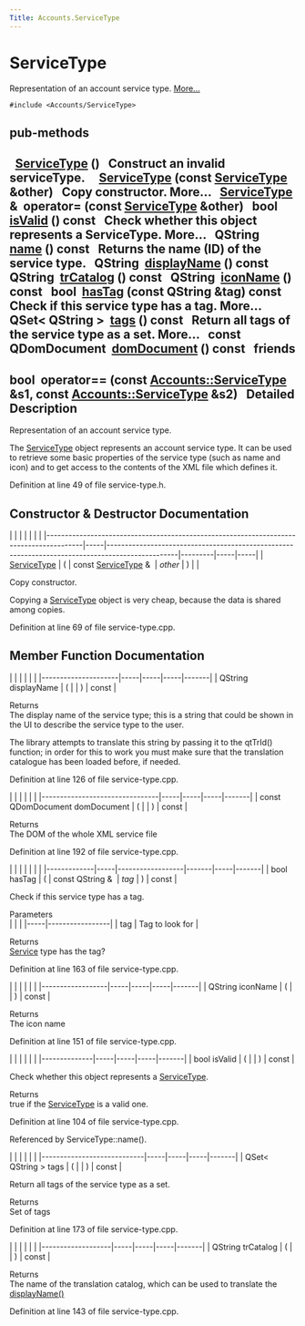 ```yaml
---
Title: Accounts.ServiceType
---
```

        
ServiceType
===========

Representation of an account service type. [More...](../../sdk-15.04.1/Accounts.ServiceType.md#details)

`#include <Accounts/ServiceType>`

pub-methods
------------------------------------------------------

 
<a href="../../sdk-15.04.1/Accounts.ServiceType.md#a27a10810bcc047da5031725f77b398eb">ServiceType</a> ()
 
Construct an invalid serviceType.
 
 
<a href="../../sdk-15.04.1/Accounts.ServiceType.md#aae690d056ba06a78378f8adc8f95cddd">ServiceType</a> (const <a href="../../sdk-15.04.1/Accounts.ServiceType.md">ServiceType</a> &other)
 
Copy constructor. More...
 
<a href="../../sdk-15.04.1/Accounts.ServiceType.md">ServiceType</a> & 
**operator=** (const <a href="../../sdk-15.04.1/Accounts.ServiceType.md">ServiceType</a> &other)
 
bool 
<a href="../../sdk-15.04.1/Accounts.ServiceType.md#aac1b70a2ed67ead038c4d3f5ac4d8a81">isValid</a> () const
 
Check whether this object represents a ServiceType. More...
 
QString 
<a href="../../sdk-15.04.1/Accounts.ServiceType.md#a2b0a198f837184bf6fff555cee3ce770">name</a> () const
 
Returns the name (ID) of the service type.
 
QString 
<a href="../../sdk-15.04.1/Accounts.ServiceType.md#a9def71dea12661002bb3a63b3b91d08d">displayName</a> () const
 
QString 
<a href="../../sdk-15.04.1/Accounts.ServiceType.md#a6c73afd4753195ea4eee794c95a770dd">trCatalog</a> () const
 
QString 
<a href="../../sdk-15.04.1/Accounts.ServiceType.md#a038b22680aca535f9972908fe2f1f6a1">iconName</a> () const
 
bool 
<a href="../../sdk-15.04.1/Accounts.ServiceType.md#ab9544628f8c8af163b13eb6b47a3aead">hasTag</a> (const QString &tag) const
 
Check if this service type has a tag. More...
 
QSet&lt; QString &gt; 
<a href="../../sdk-15.04.1/Accounts.ServiceType.md#a4bfac5a5814d94c97ae61695f09e95ee">tags</a> () const
 
Return all tags of the service type as a set. More...
 
const QDomDocument 
<a href="../../sdk-15.04.1/Accounts.ServiceType.md#a305fe3a04c76c8069c3465621a7967cc">domDocument</a> () const
 
friends
----------------------------------

bool 
**operator==** (const <a href="../../sdk-15.04.1/Accounts.ServiceType.md">Accounts::ServiceType</a> &s1, const <a href="../../sdk-15.04.1/Accounts.ServiceType.md">Accounts::ServiceType</a> &s2)
 
<span id="details"></span>
Detailed Description
--------------------

Representation of an account service type.

The <a href="../../sdk-15.04.1/Accounts.ServiceType.md" title="Representation of an account service type. ">ServiceType</a> object represents an account service type. It can be used to retrieve some basic properties of the service type (such as name and icon) and to get access to the contents of the XML file which defines it.

Definition at line 49 of file service-type.h.

Constructor & Destructor Documentation
--------------------------------------

<span id="aae690d056ba06a78378f8adc8f95cddd" class="anchor"></span>
|                                                                                        |     |                                                                                                 |         |     |     |
|----------------------------------------------------------------------------------------|-----|-------------------------------------------------------------------------------------------------|---------|-----|-----|
| <a href="../../sdk-15.04.1/Accounts.ServiceType.md">ServiceType</a> | (   | const <a href="../../sdk-15.04.1/Accounts.ServiceType.md">ServiceType</a> &  | *other* | )   |     |

Copy constructor.

Copying a <a href="../../sdk-15.04.1/Accounts.ServiceType.md" title="Representation of an account service type. ">ServiceType</a> object is very cheap, because the data is shared among copies.

Definition at line 69 of file service-type.cpp.

Member Function Documentation
-----------------------------

<span id="a9def71dea12661002bb3a63b3b91d08d" class="anchor"></span>
|                     |     |     |     |       |
|---------------------|-----|-----|-----|-------|
| QString displayName | (   |     | )   | const |

Returns  
The display name of the service type; this is a string that could be shown in the UI to describe the service type to the user.

The library attempts to translate this string by passing it to the qtTrId() function; in order for this to work you must make sure that the translation catalogue has been loaded before, if needed.

Definition at line 126 of file service-type.cpp.

<span id="a305fe3a04c76c8069c3465621a7967cc" class="anchor"></span>
|                                |     |     |     |       |
|--------------------------------|-----|-----|-----|-------|
| const QDomDocument domDocument | (   |     | )   | const |

Returns  
The DOM of the whole XML service file

Definition at line 192 of file service-type.cpp.

<span id="ab9544628f8c8af163b13eb6b47a3aead" class="anchor"></span>
|             |     |                  |       |     |       |
|-------------|-----|------------------|-------|-----|-------|
| bool hasTag | (   | const QString &  | *tag* | )   | const |

Check if this service type has a tag.

Parameters  
|     |                 |
|-----|-----------------|
| tag | Tag to look for |

<!-- -->

Returns  
<a href="../../sdk-15.04.1/Accounts.Service.md" title="Representation of an account service. ">Service</a> type has the tag?

Definition at line 163 of file service-type.cpp.

<span id="a038b22680aca535f9972908fe2f1f6a1" class="anchor"></span>
|                  |     |     |     |       |
|------------------|-----|-----|-----|-------|
| QString iconName | (   |     | )   | const |

Returns  
The icon name

Definition at line 151 of file service-type.cpp.

<span id="aac1b70a2ed67ead038c4d3f5ac4d8a81" class="anchor"></span>
|              |     |     |     |       |
|--------------|-----|-----|-----|-------|
| bool isValid | (   |     | )   | const |

Check whether this object represents a <a href="../../sdk-15.04.1/Accounts.ServiceType.md" title="Representation of an account service type. ">ServiceType</a>.

Returns  
true if the <a href="../../sdk-15.04.1/Accounts.ServiceType.md" title="Representation of an account service type. ">ServiceType</a> is a valid one.

Definition at line 104 of file service-type.cpp.

Referenced by ServiceType::name().

<span id="a4bfac5a5814d94c97ae61695f09e95ee" class="anchor"></span>
|                            |     |     |     |       |
|----------------------------|-----|-----|-----|-------|
| QSet&lt; QString &gt; tags | (   |     | )   | const |

Return all tags of the service type as a set.

Returns  
Set of tags

Definition at line 173 of file service-type.cpp.

<span id="a6c73afd4753195ea4eee794c95a770dd" class="anchor"></span>
|                   |     |     |     |       |
|-------------------|-----|-----|-----|-------|
| QString trCatalog | (   |     | )   | const |

Returns  
The name of the translation catalog, which can be used to translate the <a href="../../sdk-15.04.1/Accounts.ServiceType.md#a9def71dea12661002bb3a63b3b91d08d">displayName()</a>

Definition at line 143 of file service-type.cpp.

